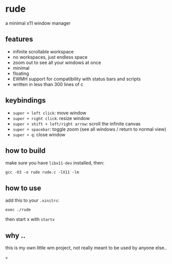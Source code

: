 # rude

a minimal x11 window manager

## features

- infinite scrollable workspace
- no workspaces, just endless space
- zoom out to see all your windows at once
- minimal
- floating
- EWMH support for compatibility with status bars and scripts
- written in less than 300 lines of c

## keybindings

- `super + left click`: move window
- `super + right click`: resize window
- `super + shift + left/right arrow`: scroll the infinite canvas
- `super + spacebar`: toggle zoom (see all windows / return to normal view)
- `super + q`: close window

## how to build

make sure you have `libx11-dev` installed, then:

```
gcc -O3 -o rude rude.c -lX11 -lm
```

## how to use

add this to your `.xinitrc`:

```
exec ./rude
```

then start x with `startx`

## why ..

this is my own little wm project, not really meant to be used by anyone else..

💀
